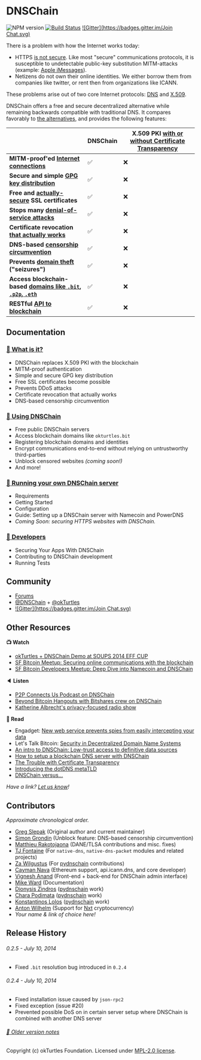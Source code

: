 # DNSChain

![NPM version](https://badge.fury.io/js/dnschain.svg) [![Build Status](https://travis-ci.org/okTurtles/dnschain.svg?branch=mocha)](https://travis-ci.org/okTurtles/dnschain) [![Gitter](https://badges.gitter.im/Join Chat.svg)](https://gitter.im/okTurtles/dnschain)

There is a problem with how the Internet works today:

- HTTPS [is not secure](http://okturtles.com/#not-secure). Like most "secure" communications protocols,
  it is susceptible to undetectable public-key substitution MITM-attacks (example: [Apple iMessages](https://www.taoeffect.com/blog/2014/11/update-on-imessages-security/)).
- Netizens do not own their online identities. We either borrow them from
  companies like twitter, or rent then from organizations like ICANN.

These problems arise out of two core Internet protocols:
[DNS](https://en.wikipedia.org/wiki/Domain_Name_System) and [X.509](https://en.wikipedia.org/wiki/X.509).

DNSChain offers a free and secure decentralized alternative while remaining backwards compatible
with traditional DNS.
It compares favorably to [the alternatives](docs/Comparison.md), and provides the following features:
︎

|                                                                        |      DNSChain      | X.509 PKI [with or without Certificate Transparency][ct] |
|------------------------------------------------------------------------|--------------------|----------------------------------------------------------|
| __MITM-proof'ed [Internet connections][mitm]__                         | :white_check_mark: | :x:                                                      |
| __Secure and simple [GPG key distribution][gpg]__                      | :white_check_mark: | :x:                                                      |
| __Free and [actually-secure][free] SSL certificates__                  | :white_check_mark: | :x:                                                      |
| __Stops many [denial-of-service attacks][dos]__                        | :white_check_mark: | :x:                                                      |
| __Certificate revocation [that actually works][rev]__                  | :white_check_mark: | :x:                                                      |
| __DNS-based [censorship circumvention][cens]__                         | :white_check_mark: | :x:                                                      |
| __Prevents [domain theft][] ("seizures")__                             | :white_check_mark: | :x:                                                      |
| __Access blockchain-based [domains like `.bit`, `.p2p`, `.eth`][use]__ | :white_check_mark: | :x:                                                      |
| __RESTful [API to blockchain][api]__                                   | :white_check_mark: | :x:                                                      |

[ct]: https://blog.okturtles.com/2014/09/the-trouble-with-certificate-transparency/
[mitm]: docs/What-is-it.md#MITMProof
[gpg]: docs/What-is-it.md#GPG
[free]: docs/What-is-it.md#Free
[dos]: docs/What-is-it.md#DDoS
[rev]: docs/What-is-it.md#Revocation
[cens]: docs/What-is-it.md#Censorship
[domain theft]: https://www.techdirt.com/articles/20141006/02561228743/5000-domains-seized-based-sealed-court-filing-confused-domain-owners-have-no-idea-why.shtml
[use]: docs/How-do-I-use-it.md
[api]: docs/What-is-it.md#restful-api

<a name="Documentation"></a>
## Documentation

<a name="What"></a>
### [:book: What is it?](docs/What-is-it.md)

- DNSChain replaces X.509 PKI with the blockchain
- MITM-proof authentication
- Simple and secure GPG key distribution
- Free SSL certificates become possible
- Prevents DDoS attacks
- Certificate revocation that actually works
- DNS-based censorship circumvention

<a name="Use"></a>
### [:book: Using DNSChain](docs/How-do-I-use-it.md)

- Free public DNSChain servers
- Access blockchain domains like `okturtles.bit`
- Registering blockchain domains and identities
- Encrypt communications end-to-end without relying on untrustworthy third-parties
- Unblock censored websites *(coming soon!)*
- And more!

<a name="Run"></a>
### [:book: Running your own DNSChain server](docs/How-do-I-run-my-own.md)

- Requirements
- Getting Started
- Configuration
- Guide: Setting up a DNSChain server with Namecoin and PowerDNS
- *Coming Soon: securing HTTPS websites with DNSChain.*

<a name="Developers"></a>
### [:book: Developers](docs/Developers.md)

- Securing Your Apps With DNSChain
- Contributing to DNSChain development
- Running Tests

<a name="Community"></a>
## Community

- [Forums](https://forums.okturtles.com)
- [@DNSChain](https://twitter.com/dnschain) + [@okTurtles](https://twitter.com/okTurtles)
- [![Gitter](https://badges.gitter.im/Join Chat.svg)](https://gitter.im/okTurtles/dnschain)

<a name="Resources"></a>
## Other Resources

__:tv: Watch__

- [okTurtles + DNSChain Demo at SOUPS 2014 EFF CUP](https://vimeo.com/100433057)
- [SF Bitcoin Meetup: Securing online communications with the blockchain](https://www.youtube.com/watch?v=Qy1x3Ud8LCI)
- [SF Bitcoin Developers Meetup: Deep Dive into Namecoin and DNSChain](https://www.youtube.com/watch?v=wUiMIy9urTA)

__:speaker: Listen__

- [P2P Connects Us Podcast on DNSChain](http://letstalkbitcoin.com/blog/post/p2p-connects-us-episode-four)
- [Beyond Bitcoin Hangouts with Bitshares crew on DNSChain](https://soundcloud.com/beyond-bitcoin-hangouts/beyond-bitcoin-hangout-greg-slepak-dnschain-2014-10-24)
- [Katherine Albrecht's privacy-focused radio show](http://www.katherinealbrecht.com/show-archives/2014/06/19/)

__:page_facing_up: Read__

- Engadget: [New web service prevents spies from easily intercepting your data](http://www.engadget.com/2014/09/29/okturtles/)
- Let's Talk Bitcoin: [Security in Decentralized Domain Name Systems](http://letstalkbitcoin.com/blog/post/security-in-decentralized-domain-name-systems)
- [An intro to DNSChain: Low-trust access to definitive data sources](http://simondlr.com/post/94988956673/an-intro-to-dnschain-low-trust-access-to)
- [How to setup a blockchain DNS server with DNSChain](docs/setting-up-dnschain-namecoin-powerdns-server.md)
- [The Trouble with Certificate Transparency](https://blog.okturtles.com/2014/09/the-trouble-with-certificate-transparency/)
- [Introducing the dotDNS metaTLD](https://blog.okturtles.com/2014/02/introducing-the-dotdns-metatld/)
- [DNSChain versus...](docs/Comparison.md)

_Have a link? [Let us know](https://twitter.com/dnschain)!_

<a name="Contributors"></a>
## Contributors

_Approximate chronological order._

- [Greg Slepak](https://twitter.com/taoeffect) (Original author and current maintainer)
- [Simon Grondin](https://github.com/SGrondin) (Unblock feature: DNS-based censorship circumvention)
- [Matthieu Rakotojaona](https://otokar.looc2011.eu/) (DANE/TLSA contributions and misc. fixes)
- [TJ Fontaine](https://github.com/tjfontaine) (For `native-dns`, `native-dns-packet` modules and related projects)
- [Za Wilgustus](https://twitter.com/ZancasDeArana) (For [pydnschain](https://github.com/okTurtles/pydnschain) contributions)
- [Cayman Nava](https://github.com/WeMeetAgain) (Ethereum support, api.icann.dns, and core developer)
- [Vignesh Anand](https://github.com/vegetableman) (Front-end + back-end for DNSChain admin interface)
- [Mike Ward](https://twitter.com/bocamike) (Documentation)
- [Dionysis Zindros](https://github.com/dionyziz) ([pydnschain](https://github.com/okTurtles/pydnschain) work)
- [Chara Podimata](https://www.linkedin.com/in/charapodimata) ([pydnschain](https://github.com/okTurtles/pydnschain) work)
- [Konstantinos Lolos](https://www.linkedin.com/in/kostislolos) ([pydnschain](https://github.com/okTurtles/pydnschain) work)
- [Anton Wilhelm](https://github.com/toenu23) (Support for [Nxt](http://nxt.org) cryptocurrency)
- *Your name & link of choice here!*

<a name="Release"></a>
## Release History

###### 0.2.5 - July 10, 2014

- Fixed `.bit` resolution bug introduced in `0.2.4`

###### 0.2.4 - July 10, 2014

- Fixed installation issue caused by `json-rpc2`
- Fixed exception (issue #20)
- Prevented possible DoS on in certain server setup where DNSChain
  is combined with another DNS server

###### [:book: Older version notes](HISTORY.md)

Copyright (c) okTurtles Foundation. Licensed under [MPL-2.0 license](http://mozilla.org/MPL/2.0/).
